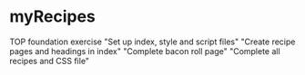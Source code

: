 # myRecipes
TOP foundation exercise
"Set up index, style and script files"
"Create recipe pages and headings in index"
"Complete bacon roll page"
"Complete all recipes and CSS file"